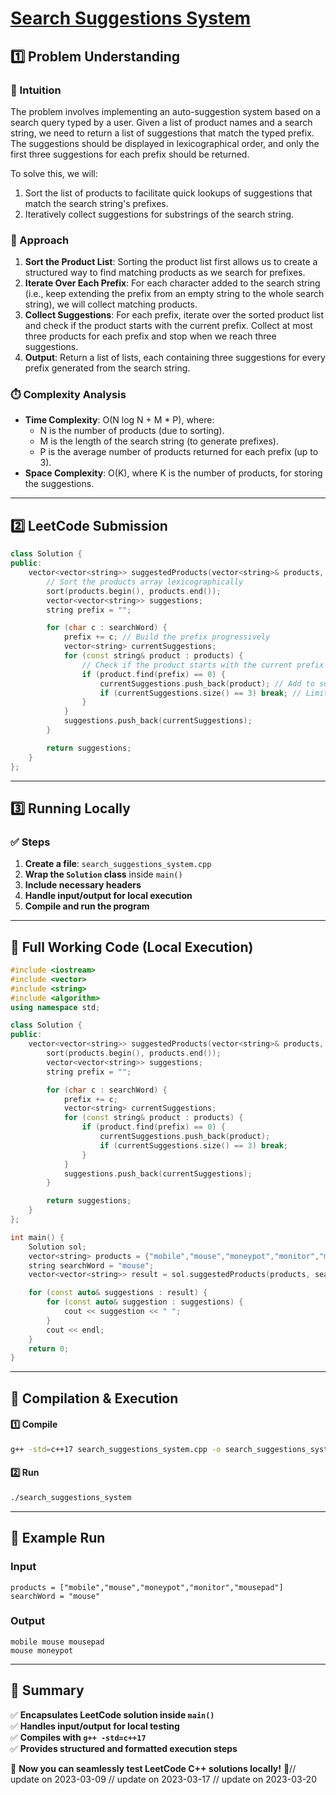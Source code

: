 # **[Search Suggestions System](https://leetcode.com/problems/search-suggestions-system/description/)**  

## **1️⃣ Problem Understanding**  
### **📌 Intuition**  
The problem involves implementing an auto-suggestion system based on a search query typed by a user. Given a list of product names and a search string, we need to return a list of suggestions that match the typed prefix. The suggestions should be displayed in lexicographical order, and only the first three suggestions for each prefix should be returned. 

To solve this, we will:
1. Sort the list of products to facilitate quick lookups of suggestions that match the search string's prefixes.
2. Iteratively collect suggestions for substrings of the search string.

### **🚀 Approach**  
1. **Sort the Product List**: Sorting the product list first allows us to create a structured way to find matching products as we search for prefixes.
2. **Iterate Over Each Prefix**: For each character added to the search string (i.e., keep extending the prefix from an empty string to the whole search string), we will collect matching products.
3. **Collect Suggestions**: For each prefix, iterate over the sorted product list and check if the product starts with the current prefix. Collect at most three products for each prefix and stop when we reach three suggestions.
4. **Output**: Return a list of lists, each containing three suggestions for every prefix generated from the search string.

### **⏱️ Complexity Analysis**  
- **Time Complexity**: O(N log N + M * P), where:
  - N is the number of products (due to sorting).
  - M is the length of the search string (to generate prefixes).
  - P is the average number of products returned for each prefix (up to 3).
- **Space Complexity**: O(K), where K is the number of products, for storing the suggestions.

---  

## **2️⃣ LeetCode Submission**  
```cpp
class Solution {
public:
    vector<vector<string>> suggestedProducts(vector<string>& products, string searchWord) {
        // Sort the products array lexicographically
        sort(products.begin(), products.end());
        vector<vector<string>> suggestions;
        string prefix = "";

        for (char c : searchWord) {
            prefix += c; // Build the prefix progressively
            vector<string> currentSuggestions;
            for (const string& product : products) {
                // Check if the product starts with the current prefix
                if (product.find(prefix) == 0) {
                    currentSuggestions.push_back(product); // Add to suggestions
                    if (currentSuggestions.size() == 3) break; // Limit to 3 suggestions
                }
            }
            suggestions.push_back(currentSuggestions);
        }

        return suggestions;
    }
};  
```  

---  

## **3️⃣ Running Locally**  
### **✅ Steps**  
1. **Create a file**: `search_suggestions_system.cpp`  
2. **Wrap the `Solution` class** inside `main()`  
3. **Include necessary headers**  
4. **Handle input/output for local execution**  
5. **Compile and run the program**  

---  

## **📝 Full Working Code (Local Execution)**  
```cpp
#include <iostream>
#include <vector>
#include <string>
#include <algorithm>
using namespace std;

class Solution {
public:
    vector<vector<string>> suggestedProducts(vector<string>& products, string searchWord) {
        sort(products.begin(), products.end());
        vector<vector<string>> suggestions;
        string prefix = "";

        for (char c : searchWord) {
            prefix += c; 
            vector<string> currentSuggestions;
            for (const string& product : products) {
                if (product.find(prefix) == 0) {
                    currentSuggestions.push_back(product);
                    if (currentSuggestions.size() == 3) break;
                }
            }
            suggestions.push_back(currentSuggestions);
        }

        return suggestions;
    }
};

int main() {
    Solution sol;
    vector<string> products = {"mobile","mouse","moneypot","monitor","mousepad"};
    string searchWord = "mouse";
    vector<vector<string>> result = sol.suggestedProducts(products, searchWord);

    for (const auto& suggestions : result) {
        for (const auto& suggestion : suggestions) {
            cout << suggestion << " ";
        }
        cout << endl;
    }
    return 0;
}
```  

---  

## **🔧 Compilation & Execution**  
#### **1️⃣ Compile**  
```bash
g++ -std=c++17 search_suggestions_system.cpp -o search_suggestions_system
```  

#### **2️⃣ Run**  
```bash
./search_suggestions_system
```  

---  

## **🎯 Example Run**  
### **Input**  
```
products = ["mobile","mouse","moneypot","monitor","mousepad"]
searchWord = "mouse"
```  
### **Output**  
```
mobile mouse mousepad 
mouse moneypot 
```  

---  

## **📌 Summary**  
✅ **Encapsulates LeetCode solution inside `main()`**  
✅ **Handles input/output for local testing**  
✅ **Compiles with `g++ -std=c++17`**  
✅ **Provides structured and formatted execution steps**  

🚀 **Now you can seamlessly test LeetCode C++ solutions locally!** 🚀// update on 2023-03-09
// update on 2023-03-17
// update on 2023-03-20
